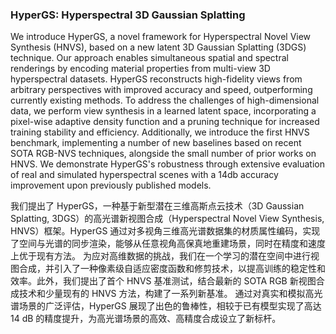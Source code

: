 ### HyperGS: Hyperspectral 3D Gaussian Splatting

We introduce HyperGS, a novel framework for Hyperspectral Novel View Synthesis (HNVS), based on a new latent 3D Gaussian Splatting (3DGS) technique. Our approach enables simultaneous spatial and spectral renderings by encoding material properties from multi-view 3D hyperspectral datasets. HyperGS reconstructs high-fidelity views from arbitrary perspectives with improved accuracy and speed, outperforming currently existing methods. To address the challenges of high-dimensional data, we perform view synthesis in a learned latent space, incorporating a pixel-wise adaptive density function and a pruning technique for increased training stability and efficiency. Additionally, we introduce the first HNVS benchmark, implementing a number of new baselines based on recent SOTA RGB-NVS techniques, alongside the small number of prior works on HNVS. We demonstrate HyperGS's robustness through extensive evaluation of real and simulated hyperspectral scenes with a 14db accuracy improvement upon previously published models.

我们提出了 HyperGS，一种基于新型潜在三维高斯点云技术（3D Gaussian Splatting, 3DGS）的高光谱新视图合成（Hyperspectral Novel View Synthesis, HNVS）框架。HyperGS 通过对多视角三维高光谱数据集的材质属性编码，实现了空间与光谱的同步渲染，能够从任意视角高保真地重建场景，同时在精度和速度上优于现有方法。
为应对高维数据的挑战，我们在一个学习的潜在空间中进行视图合成，并引入了一种像素级自适应密度函数和修剪技术，以提高训练的稳定性和效率。此外，我们提出了首个 HNVS 基准测试，结合最新的 SOTA RGB 新视图合成技术和少量现有的 HNVS 方法，构建了一系列新基准。
通过对真实和模拟高光谱场景的广泛评估，HyperGS 展现了出色的鲁棒性，相较于已有模型实现了高达 14 dB 的精度提升，为高光谱场景的高效、高精度合成设立了新标杆。
